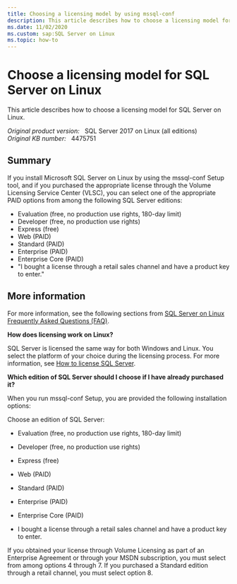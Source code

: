 ```yaml
---
title: Choosing a licensing model by using mssql-conf
description: This article describes how to choose a licensing model for SQL Server on Linux.
ms.date: 11/02/2020
ms.custom: sap:SQL Server on Linux
ms.topic: how-to
---
```

# Choose a licensing model for SQL Server on Linux

This article describes how to choose a licensing model for SQL Server on Linux.

_Original product version:_ &nbsp; SQL Server 2017 on Linux (all editions)  
_Original KB number:_ &nbsp; 4475751

## Summary

If you install Microsoft SQL Server on Linux by using the mssql-conf Setup tool, and if you purchased the appropriate license through the Volume Licensing Service Center (VLSC), you can select one of the appropriate PAID options from among the following SQL Server editions:

- Evaluation (free, no production use rights, 180-day limit)
- Developer (free, no production use rights)
- Express (free)
- Web (PAID)
- Standard (PAID)
- Enterprise (PAID)
- Enterprise Core (PAID)
- "I bought a license through a retail sales channel and have a product key to enter."

## More information

For more information, see the following sections from [SQL Server on Linux Frequently Asked Questions (FAQ)](/sql/linux/sql-server-linux-faq).

**How does licensing work on Linux?**  

SQL Server is licensed the same way for both Windows and Linux. You select the platform of your choice during the licensing process. For more information, see [How to license SQL Server](https://www.microsoft.com/sql-server/sql-server-2017?rtc=1).

**Which edition of SQL Server should I choose if I have already purchased it?**  

When you run mssql-conf Setup, you are provided the following installation options:

Choose an edition of SQL Server:

- Evaluation (free, no production use rights, 180-day limit)

- Developer (free, no production use rights)

- Express (free)  

- Web (PAID)

- Standard (PAID)

- Enterprise (PAID)

- Enterprise Core (PAID)

- I bought a license through a retail sales channel and have a product key to enter.

If you obtained your license through Volume Licensing as part of an Enterprise Agreement or through your MSDN subscription, you must select from among options 4 through 7.
If you purchased a Standard edition through a retail channel, you must select option 8.
